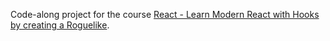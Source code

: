 Code-along project for the course [React - Learn Modern React with Hooks by creating a Roguelike](https://morganpage.teachable.com/p/react-learn-modern-react-with-hooks-by-creating-a-roguelike).
